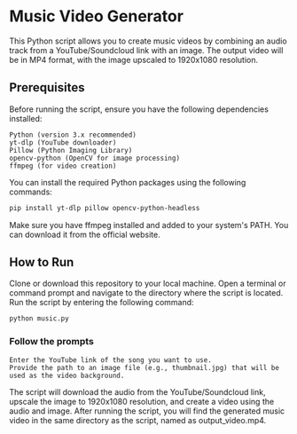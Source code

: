 # Music Video Generator

This Python script allows you to create music videos by combining an audio track from a YouTube/Soundcloud link with an image. The output video will be in MP4 format, with the image upscaled to 1920x1080 resolution.

## Prerequisites

Before running the script, ensure you have the following dependencies installed:

    Python (version 3.x recommended)
    yt-dlp (YouTube downloader)
    Pillow (Python Imaging Library)
    opencv-python (OpenCV for image processing)
    ffmpeg (for video creation)

You can install the required Python packages using the following commands:

```bash
pip install yt-dlp pillow opencv-python-headless
```

Make sure you have ffmpeg installed and added to your system's PATH. You can download it from the official website.

## How to Run

Clone or download this repository to your local machine.
Open a terminal or command prompt and navigate to the directory where the script is located.
Run the script by entering the following command:

```bash
python music.py
```

### Follow the prompts
    Enter the YouTube link of the song you want to use.
    Provide the path to an image file (e.g., thumbnail.jpg) that will be used as the video background.

The script will download the audio from the YouTube/Soundcloud link, upscale the image to 1920x1080 resolution, and create a video using the audio and image.
After running the script, you will find the generated music video in the same directory as the script, named as output_video.mp4.
